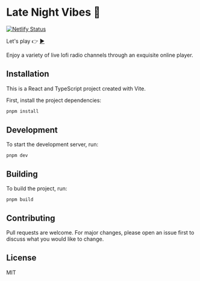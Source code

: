 # Late Night Vibes 🌙

[![Netlify Status](https://api.netlify.com/api/v1/badges/b8fb1b50-780c-47aa-b373-ad78933b4a98/deploy-status)](https://app.netlify.com/sites/late-night-vibes/deploys)

Let's play 👉 [▶️](https://late-night-vibes.netlify.app/)

Enjoy a variety of live lofi radio channels through an exquisite online player.

## Installation

This is a React and TypeScript project created with Vite.

First, install the project dependencies:

```sh
pnpm install
```

## Development

To start the development server, run:

```
pnpm dev
```

## Building

To build the project, run:

```
pnpm build
```

## Contributing

Pull requests are welcome. For major changes, please open an issue first to discuss what you would like to change.

## License

MIT

